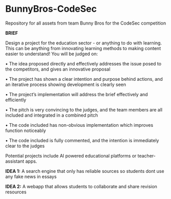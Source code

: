 # BunnyBros-CodeSec
Repository for all assets from team Bunny Bros for the CodeSec competition

**BRIEF**

Design a project for the education sector - or anything to do with learning. This can be anything from innovating learning methods to making content easier to understand! You will be judged on:

• The idea proposed directly and effectively addresses the issue posed to the competitors, and gives an innovative proposal 

• The project has shown a clear intention and purpose behind actions, and an iterative process showing development is clearly seen 

• The project’s implementation will address the brief effectively and efficiently 

• The pitch is very convincing to the judges, and the team members are all included and integrated in a combined pitch 

• The code included has non-obvious implementation which improves function noticeably 

• The code included is fully commented, and the intention is immediately clear to the judges

Potential projects include AI powered educational platforms or teacher-assistant  apps.

**IDEA 1:**  A search engine that only has reliable sources so students dont use any fake news in essays


**IDEA 2:**  A webapp that allows students to collaborate and share revision resources
